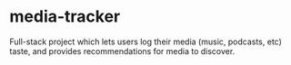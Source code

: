 # media-tracker
Full-stack project which lets users log their media (music, podcasts, etc) taste, and provides recommendations for media to discover.
